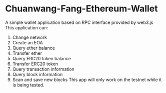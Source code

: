 # Chuanwang-Fang-Ethereum-Wallet
A simple wallet application based on RPC interface provided by web3.js<br>
This application can:
1. Change network
2. Create an EOA
3. Query ether balance
4. Transfer ether
5. Query ERC20 token balance
6. Transfer ERC20 token
7. Query transaction information
8. Query block information
9. Scan and save new blocks
This app will only work on the testnet while it is being tested.
